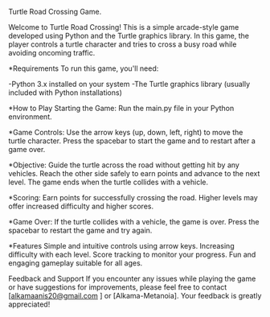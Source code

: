 Turtle Road Crossing Game.

Welcome to Turtle Road Crossing! This is a simple arcade-style game developed using Python and the Turtle graphics library. 
In this game, the player controls a turtle character and tries to cross a busy road while avoiding oncoming traffic.

*Requirements
To run this game, you'll need:

-Python 3.x installed on your system
-The Turtle graphics library (usually included with Python installations)

*How to Play
Starting the Game: Run the main.py file in your Python environment.

*Game Controls:
Use the arrow keys (up, down, left, right) to move the turtle character.
Press the spacebar to start the game and to restart after a game over.

*Objective:
Guide the turtle across the road without getting hit by any vehicles.
Reach the other side safely to earn points and advance to the next level.
The game ends when the turtle collides with a vehicle.

*Scoring:
Earn points for successfully crossing the road.
Higher levels may offer increased difficulty and higher scores.

*Game Over:
If the turtle collides with a vehicle, the game is over.
Press the spacebar to restart the game and try again.

*Features
Simple and intuitive controls using arrow keys.
Increasing difficulty with each level.
Score tracking to monitor your progress.
Fun and engaging gameplay suitable for all ages.

Feedback and Support
If you encounter any issues while playing the game or have suggestions for improvements, please feel free to contact [alkamaanis20@gmail.com ] or [Alkama-Metanoia]. Your feedback is greatly appreciated!


